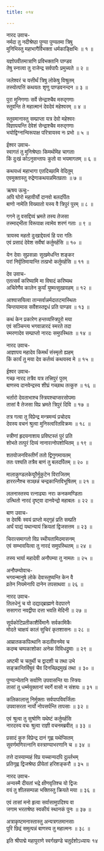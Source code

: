 ```yaml
---
title: ०१४

---
```

नारद उवाच-  
नर्मदा तु नदीश्रेष्ठा पुण्या पुण्यतमा त्रिषु  
मुनिभिस्तु महाभागैर्विभक्ता धर्मकाङ्क्षिभिः ॥ १ ॥


यज्ञोपवीतमात्राणि प्रविभक्तानि पाण्डव  
तेषु स्नात्वा तु राजेन्द्र सर्वपापैः प्रमुच्यते ॥ २ ॥


जलेश्वरं च यत्तीर्थं त्रिषु लोकेषु विश्रुतम्  
तस्योत्पत्तिं कथयतः शृणु पाण्डवनन्दन ॥ ३ ॥


पुरा मुनिगणाः सर्वे सेन्द्राश्चैव मरुद्गणाः  
स्तुवन्ति ते महात्मानं देवदेवं महेश्वरम् ॥ ४ ॥


स्तुवमानास्तु सम्प्राप्ता यत्र देवो महेश्वरः  
विज्ञापयन्ति देवेशं सेन्द्राश्चैव मरुद्गणाः  
भयोद्विग्नान्विरूपाक्ष परित्रायस्व नः प्रभो ॥ ५ ॥


ईश्वर उवाच-  
स्वागतं तु मुनिश्रेष्ठाः किमर्थमिह चागताः  
किं दुःखं कोऽनुसन्तापः कुतो वा भयमागतम् ॥ ६ ॥


कथयध्वं महाभागा एतदिच्छामि वेदितुम्  
एवमुक्तास्तु रुद्रेणाकथयन्नमितव्रताः ॥ ७ ॥


ऋषय ऊचुः-  
अपि घोरो महावीर्यो दानवो बलदर्पितः  
बाणो नामेति विख्यातो यस्य वै त्रिपुरं पुरम् ॥ ८ ॥


गगने तु वसद्दिव्यं भ्रमते तस्य तेजसा  
तस्माद्भीता विरूपाक्ष त्वामेव शरणं गताः ॥ ९ ॥


त्रायस्व महतो दुःखाद्देवत्वं हि परा गतिः  
एवं प्रसादं देवेश सर्वेषां कर्तुमर्हसि ॥ १० ॥


येन देवाः सुप्रसन्नाः सुखमेधन्ति शङ्कर  
परां निर्वृतिमायान्ति तत्प्रभो कर्तुमर्हसि ॥ ११ ॥


देव उवाच-  
एतत्सर्वं करिष्यामि मा विषादं करिष्यथ  
अचिरेणैव कालेन कुर्यां युष्मत्सुखावहम् ॥ १२ ॥


आश्वासयित्वा तान्सर्वान्नर्मदातटमास्थितः  
चिन्तयामास सर्वेशस्तद्वधं प्रति पाण्डव ॥ १३ ॥


कथं केन प्रकारेण हन्तव्यस्त्रिपुरो मया  
एवं सञ्चिन्त्य भगवान्नारदं स्मरते तदा  
स्मरणादेव सम्प्राप्तो नारदः समुपस्थितः ॥ १४ ॥


नारद उवाच-  
आज्ञापय महादेव किमर्थं संस्मृतो ह्यहम्  
किं कार्यं तु मया देव कर्तव्यं कथयस्व मे ॥ १५ ॥


ईश्वर उवाच-  
गच्छ नारद तत्रैव यत्र तत्त्रिपुरं पुरम्  
बाणस्य दानवेन्द्रस्य शीघ्रं गच्छाथ तत्कुरु ॥ १६ ॥


भर्तारो देवताभाश्च स्त्रियश्चाप्सरसोपमाः  
तासां वै तेजसा विप्र भ्रमते त्रिपुरं दिवि ॥ १७ ॥


तत्र गत्वा तु विप्रेन्द्र मन्त्रमन्यं प्रचोदय  
देवस्य वचनं श्रुत्वा मुनिस्त्वरितविक्रमः ॥ १८ ॥


स्त्रीणां हृदयनाशाय प्रविष्टस्तं पुरं प्रति  
शोभते तत्पुरं दिव्यं नानारत्नोपशोभितम् ॥ १९ ॥


शतयोजनविस्तीर्णं ततो द्विगुणमायतम्  
ततः पश्यति तत्रैव बाणं तु बलदर्पितम् ॥ २० ॥


मालाकुण्डलकेयूरैर्मुकुटेन विराजितम्  
हाररत्नैश्च सञ्छन्नं चन्द्रकान्तिविभूषितम् ॥ २१ ॥


ललनास्तस्य रत्नाढ्याः नराः कनकमण्डिताः  
उत्थितो नारदं दृष्ट्वा दानवेन्द्रो महाबलः ॥ २२ ॥


बाण उवाच-  
स देवर्षिः स्वयं प्राप्तो मद्गृहं प्रति सम्प्रति  
अर्घं पाद्यं यथान्यायं क्रियतां द्विजसत्तम ॥ २३ ॥


चिरात्समागतो विप्र स्थीयतामिदमासनम्  
एवं सम्भावयित्वा तु नारदं समुपस्थितम् ॥ २४ ॥


तस्य भार्या महादेवी अनौपम्या तु नामतः ॥ २५ ॥


अनौपम्योवाच-  
भगवन्मानुषे लोके देवास्तुष्यन्ति केन वै  
व्रतेन नियमेनापि दानेन तपसाथवा ॥ २६ ॥


नारद उवाच-  
तिलधेनुं च यो दद्याद्ब्राह्मणे वेदपारगे  
ससागरा नवद्वीपा दत्ता भवति मेदिनी ॥ २७ ॥


सूर्यकोटिप्रतीकाशैर्विमानैः सर्वकामिकैः  
मोदते चाक्षयं कालं सुचिरं कृतशासनः ॥ २८ ॥


आम्रातककपित्थानि कदलीवनमेव च  
कदम्ब चम्पकाशोका अनेक विविधद्रुमाः ॥ २९ ॥


अष्टमी च चतुर्थी च द्वादशी च तथा उभे  
सङ्क्रान्तिर्विषुवं चैव दिनच्छिद्रमुखं तथा ॥ ३० ॥


पुण्यान्येतानि सर्वाणि उपवासन्ति याः स्त्रियः  
तासां तु धर्म्मयुक्तानां स्वर्गे वासो न संशयः ॥ ३१ ॥


कलिकालात्तु निर्मुक्ताः सर्वपापविवर्जिताः  
उपवासरता नार्यो नोपसर्पन्ति तापसाः ॥ ३२ ॥


एवं श्रुत्वा तु सुश्रोणि यथेष्टं कर्तुमर्हसि  
नारदस्य वचः श्रुत्वा राज्ञी वचनमब्रवीत् ॥ ३३ ॥


प्रसादं कुरु विप्रेन्द्र दानं गृह्ण यथेप्सितम्  
सुवर्णमणिरत्नानि वस्त्राण्याभरणानि च ॥ ३४ ॥


तत्ते दास्याम्यहं विप्र यच्चान्यदपि दुर्ल्लभम्  
प्रतिगृह्ण द्विजश्रेष्ठ प्रीयेतां हरिशङ्करौ ॥ ३५ ॥


नारद उवाच-  
अन्यस्मै दीयतां भद्रे क्षीणवृतिश्च यो द्विजः  
वयं तु शीलसम्पन्ना भक्तिस्तु क्रियते मया ॥ ३६ ॥


एवं तासां मनो हृत्वा सर्वासामुपदिश्य वा  
जगाम भरतश्रेष्ठ स्वकीयं स्थानकं पुनः ॥ ३७ ॥


अत्राकृष्टमनास्तास्तु अन्यत्रगतमानसाः  
पुरि छिद्रं समुत्पन्नं बाणस्य तु महात्मनः ॥ ३८ ॥


इति श्रीपाद्मे महापुराणे स्वर्गखण्डे चतुर्दशोऽध्यायः १४